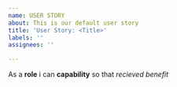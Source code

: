 ```yaml
---
name: USER STORY
about: This is our default user story
title: 'User Story: <Title>'
labels: ''
assignees: ''

---
```


As a **role** i can **capability** so that *recieved benefit*
